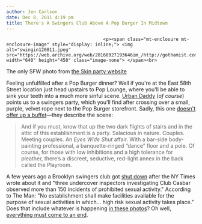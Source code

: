 ```yaml
---
author: Jen Carlson
date: Dec 8, 2011 4:19 pm
title: There's A Swingers Club Above A Pop Burger In Midtown
---
```


	
										<p><span class="mt-enclosure mt-enclosure-image" style="display: inline;"> <img alt="swingin120811.jpeg" src="https://web.archive.org/web/20160927193646im_/http://gothamist.com/attachments/arts_jen/swingin120811.jpeg" width="640" height="450" class="image-none"> </span><br>
<span class="photo_caption">The only SFW photo from <a href="https://web.archive.org/web/20160927193646/http://www.skinparty.com/gallery.php?id_gal=189#photo">the Skin party website</a></span></p>

<p>Feeling unfulfilled after a Pop Burger dinner? Well if you&apos;re at the East 58th Street location just head upstairs to Pop Lounge, where you&apos;ll be able to sink your teeth into a much more sinful scene. <a href="https://web.archive.org/web/20160927193646/http://www.urbandaddy.com/nyc/nightlife/15841/Skin_An_X_Rated_Party_Above_Pop_Burger_New_York_City_NYC_Midtown_Center_Nightclub#ixzz1fyZxgLRs">Urban Daddy</a> (<em>of course</em>) points us to a swingers party, which you&apos;ll find after crossing over a small, purple, velvet rope next to the Pop Burger storefront. Sadly, this one <a href="https://web.archive.org/web/20160927193646/http://gothamist.com/2009/02/25/brooklyn_sex_club_has_good_times_bu.php">doesn&apos;t offer up a buffet</a>&#x2014;they describe the scene:</p><blockquote>And if you must, know that up the two dark flights of stairs and in the attic of this establishment is a party. Salacious in nature. Couples. Meeting couples. An <em>Eyes Wide Shut</em> affair. With a bar-side body-painting professional, a banquette-ringed &#x201C;dance&#x201D; floor and a pole. Of course, for those with low inhibitions and a high tolerance for pleather, there&#x2019;s a discreet, seductive, red-light annex in the back called the Playroom.</blockquote>A few years ago a Brooklyn swingers club got <a href="https://web.archive.org/web/20160927193646/http://gothamist.com/2009/04/21/brooklyn_sex_club_shut_down_by_judg.php">shut down</a> after the NY Times wrote about it and &quot;three undercover inspectors investigating Club Casbar observed more than 150 incidents of prohibited sexual activity.&quot; According to The Man: &quot;No establishment shall make facilities available for the purpose of sexual activities in which... high risk sexual activity takes place.&quot; Does that include whatever is happening <a href="https://web.archive.org/web/20160927193646/http://www.skinparty.com/gallery.php?id_gal=189#photo">in these photos</a>? Oh well, <a href="https://web.archive.org/web/20160927193646/http://gothamist.com/2011/04/28/even_platos_retreat_sex_club_had_ru.php">everything must come to an end</a>.<p></p>					
										
									
				
